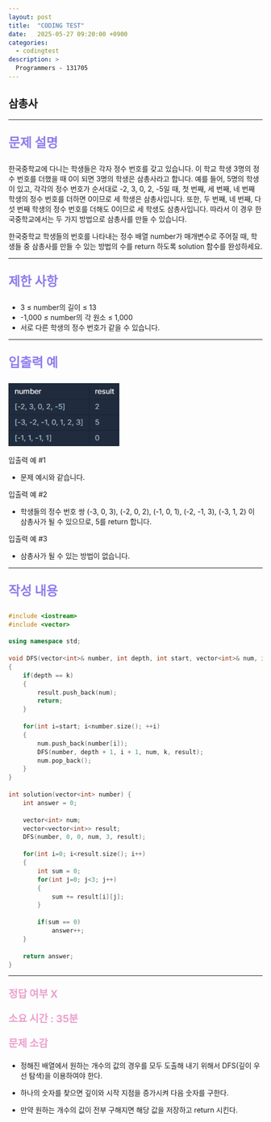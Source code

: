 ```yaml
---
layout: post
title:  "CODING TEST"
date:   2025-05-27 09:20:00 +0900
categories:
  - codingtest
description: >
  Programmers - 131705
---
```

## 삼총사

---

<p style = "color:#8f7cee; font-size:25px; font-weight:bold">
문제 설명
</p>

한국중학교에 다니는 학생들은 각자 정수 번호를 갖고 있습니다. 이 학교 학생 3명의 정수 번호를 더했을 때 0이 되면 3명의 학생은 삼총사라고 합니다. 예를 들어, 5명의 학생이 있고, 각각의 정수 번호가 순서대로 -2, 3, 0, 2, -5일 때, 첫 번째, 세 번째, 네 번째 학생의 정수 번호를 더하면 0이므로 세 학생은 삼총사입니다. 또한, 두 번째, 네 번째, 다섯 번째 학생의 정수 번호를 더해도 0이므로 세 학생도 삼총사입니다. 따라서 이 경우 한국중학교에서는 두 가지 방법으로 삼총사를 만들 수 있습니다.

한국중학교 학생들의 번호를 나타내는 정수 배열 number가 매개변수로 주어질 때, 학생들 중 삼총사를 만들 수 있는 방법의 수를 return 하도록 solution 함수를 완성하세요.

---

<p style = "color:#8f7cee; font-size:25px; font-weight:bold">
제한 사항
</p>

- 3 ≤ number의 길이 ≤ 13
- -1,000 ≤ number의 각 원소 ≤ 1,000
- 서로 다른 학생의 정수 번호가 같을 수 있습니다.

---

<p style = "color:#8f7cee; font-size:25px; font-weight:bold">
입출력 예
</p>

<img src = "../../assets/img/codingtest/131705.png" width = "220" height = "125">

입출력 예 #1
- 문제 예시와 같습니다.

입출력 예 #2
- 학생들의 정수 번호 쌍 (-3, 0, 3), (-2, 0, 2), (-1, 0, 1), (-2, -1, 3), (-3, 1, 2) 이 삼총사가 될 수 있으므로, 5를 return 합니다.

입출력 예 #3
- 삼총사가 될 수 있는 방법이 없습니다.

---

<p style = "color:#8f7cee; font-size:25px; font-weight:bold">
작성 내용
</p>

```C++
#include <iostream>
#include <vector>

using namespace std;

void DFS(vector<int>& number, int depth, int start, vector<int>& num, int k, vector<vector<int>>& result)
{
    if(depth == k)
    {
        result.push_back(num);
        return;
    }
    
    for(int i=start; i<number.size(); ++i)
    {
        num.push_back(number[i]);
        DFS(number, depth + 1, i + 1, num, k, result);
        num.pop_back();
    }
}

int solution(vector<int> number) {
    int answer = 0;
    
    vector<int> num;
    vector<vector<int>> result;
    DFS(number, 0, 0, num, 3, result);
    
    for(int i=0; i<result.size(); i++)
    {
        int sum = 0;
        for(int j=0; j<3; j++)
        {
            sum += result[i][j];
        }
        
        if(sum == 0)
            answer++;
    }
    
    return answer;
}
```

---

<p style = "color:#ed9ece; font-size:20px; font-weight:bold">
정답 여부 X
</p>

<p style = "color:#ed9ece; font-size:20px; font-weight:bold">
소요 시간 : 35분
</p>

<p style = "color:#ed9ece; font-size:20px; font-weight:bold">
문제 소감
</p>

- 정해진 배열에서 원하는 개수의 값의 경우를 모두 도출해 내기 위해서 DFS(깊이 우선 탐색)을 이용하여야 한다.

- 하나의 숫자를 찾으면 깊이와 시작 지점을 증가시켜 다음 숫자를 구한다.

- 만약 원하는 개수의 값이 전부 구해지면 해당 값을 저장하고 return 시킨다.